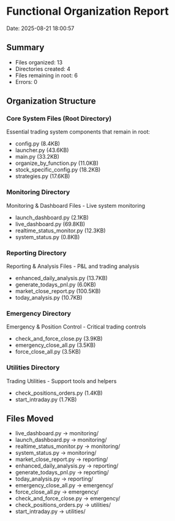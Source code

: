 # Functional Organization Report
Date: 2025-08-21 18:00:57

## Summary
- Files organized: 13
- Directories created: 4
- Files remaining in root: 6
- Errors: 0

## Organization Structure

### Core System Files (Root Directory)
Essential trading system components that remain in root:
- config.py (8.4KB)
- launcher.py (43.6KB)
- main.py (33.2KB)
- organize_by_function.py (11.0KB)
- stock_specific_config.py (18.2KB)
- strategies.py (17.6KB)

### Monitoring Directory
Monitoring & Dashboard Files - Live system monitoring
- launch_dashboard.py (2.1KB)
- live_dashboard.py (69.8KB)
- realtime_status_monitor.py (12.3KB)
- system_status.py (0.8KB)

### Reporting Directory
Reporting & Analysis Files - P&L and trading analysis
- enhanced_daily_analysis.py (13.7KB)
- generate_todays_pnl.py (6.0KB)
- market_close_report.py (100.5KB)
- today_analysis.py (10.7KB)

### Emergency Directory
Emergency & Position Control - Critical trading controls
- check_and_force_close.py (3.9KB)
- emergency_close_all.py (3.5KB)
- force_close_all.py (3.5KB)

### Utilities Directory
Trading Utilities - Support tools and helpers
- check_positions_orders.py (1.4KB)
- start_intraday.py (1.7KB)

## Files Moved
- live_dashboard.py → monitoring/
- launch_dashboard.py → monitoring/
- realtime_status_monitor.py → monitoring/
- system_status.py → monitoring/
- market_close_report.py → reporting/
- enhanced_daily_analysis.py → reporting/
- generate_todays_pnl.py → reporting/
- today_analysis.py → reporting/
- emergency_close_all.py → emergency/
- force_close_all.py → emergency/
- check_and_force_close.py → emergency/
- check_positions_orders.py → utilities/
- start_intraday.py → utilities/
